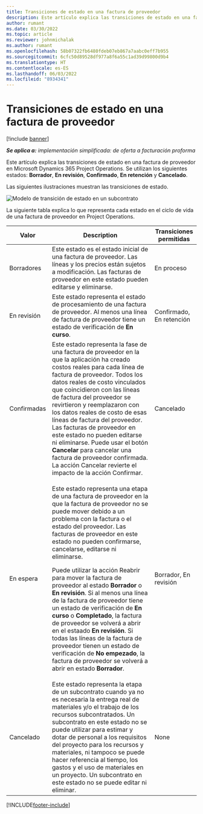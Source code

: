 ```yaml
---
title: Transiciones de estado en una factura de proveedor
description: Este artículo explica las transiciones de estado en una factura de proveedor en Microsoft Dynamics 365 Project Operations.
author: rumant
ms.date: 03/30/2022
ms.topic: article
ms.reviewer: johnmichalak
ms.author: rumant
ms.openlocfilehash: 58b07322fb6480fdeb07eb867a7aabc0eff7b955
ms.sourcegitcommit: 6cfc50d89528df977a8f6a55c1ad39d99800d9b4
ms.translationtype: HT
ms.contentlocale: es-ES
ms.lasthandoff: 06/03/2022
ms.locfileid: "8934341"
---
```

# <a name="state-transitions-on-a-vendor-invoice"></a>Transiciones de estado en una factura de proveedor

[!include [banner](../../includes/dataverse-preview.md)]

_**Se aplica a:** implementación simplificada: de oferta a facturación proforma_

Este artículo explica las transiciones de estado en una factura de proveedor en Microsoft Dynamics 365 Project Operations. Se utilizan los siguientes estados: **Borrador**, **En revisión**, **Confirmado**, **En retención** y **Cancelado**.

Las siguientes ilustraciones muestran las transiciones de estado.

![Modelo de transición de estado en un subcontrato](../media/VI_State_Model.jpg)

La siguiente tabla explica lo que representa cada estado en el ciclo de vida de una factura de proveedor en Project Operations.

| Valor | Description | Transiciones permitidas |
| --- | --- | --- |
| Borradores | Este estado es el estado inicial de una factura de proveedor. Las líneas y los precios están sujetos a modificación. Las facturas de proveedor en este estado pueden editarse y eliminarse. | En proceso |
| En revisión | Este estado representa el estado de procesamiento de una factura de proveedor. Al menos una línea de factura de proveedor tiene un estado de verificación de **En curso**. | Confirmado, En retención |
| Confirmadas | Este estado representa la fase de una factura de proveedor en la que la aplicación ha creado costos reales para cada línea de factura de proveedor. Todos los datos reales de costo vinculados que coincidieron con las líneas de factura del proveedor se revirtieron y reemplazaron con los datos reales de costo de esas líneas de factura del proveedor. Las facturas de proveedor en este estado no pueden editarse ni eliminarse. Puede usar el botón **Cancelar** para cancelar una factura de proveedor confirmada. La acción Cancelar revierte el impacto de la acción Confirmar. | Cancelado |
| En espera | <p>Este estado representa una etapa de una factura de proveedor en la que la factura de proveedor no se puede mover debido a un problema con la factura o el estado del proveedor. Las facturas de proveedor en este estado no pueden confirmarse, cancelarse, editarse ni eliminarse.</p><p>Puede utilizar la acción Reabrir para mover la factura de proveedor al estado **Borrador** o **En revisión**. Si al menos una línea de la factura de proveedor tiene un estado de verificación de **En curso** o **Completado**, la factura de proveedor se volverá a abrir en el estaado **En revisión**. Si todas las líneas de la factura de proveedor tienen un estado de verificación de **No empezado**, la factura de proveedor se volverá a abrir en estado **Borrador**.</p> | Borrador, En revisión |
| Cancelado | Este estado representa la etapa de un subcontrato cuando ya no es necesaria la entrega real de materiales y/o el trabajo de los recursos subcontratados. Un subcontrato en este estado no se puede utilizar para estimar y dotar de personal a los requisitos del proyecto para los recursos y materiales, ni tampoco se puede hacer referencia al tiempo, los gastos y el uso de materiales en un proyecto. Un subcontrato en este estado no se puede editar ni eliminar. | None |

[!INCLUDE[footer-include](../../includes/footer-banner.md)]

